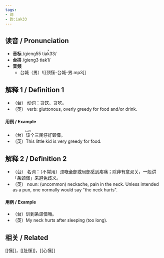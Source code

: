 ```yaml
---
tags:
- 词
- 韵:iak33
---
```


## __读音__ / Pronunciation

- __音标__ /gieng55 tiak̚33/
- __台拼__ /gieng3 tiak1/
- __音频__
	- 台城（男）![[颈憡-台城-男.mp3]]
## 解释 1 / Definition 1

- （台） 动词：贪饮、贪吃。
- （英） verb: gluttonous, overly greedy for food and/or drink.

#### 用例 / Example

- （台）<ruby>该<rt>koi21</rt></ruby>个三民仔好颈憡。
- （英）This little kid is very greedy for food.

## 解释 2 / Definition 2

- （台） 名词：（不常用）颈嘅全部或局部感到疼痛；除非有意双关，一般讲「条颈憡」来避免歧义。
- （英） noun: (uncommon) neckache, pain in the neck. Unless intended as a pun, one normally would say "the neck hurts". 

#### 用例 / Example 

- （台）训到条颈憡嗮。
- （英）My neck hurts after sleeping (too long).


## 相关 / Related

[[憡]]，[[肚憡]]，[[心憡]]

